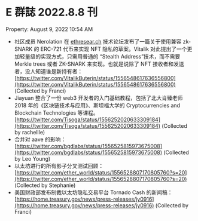# E 群誌 2022.8.8 刊

Property: August 9, 2022 10:54 AM

- 社区成员 Nerolation 在 [ethresear.ch](http://ethresear.ch/) 技术论坛发布了一篇关于使用兼容 zk-SNARK 的 ERC-721 代币来实现 NFT 隐私的草案。Vitalik 对此提出了一个更加轻量级的实现方式，只需用普通的 “Stealth Address”技术，而不需要 Merkle trees 或者 ZK-SNARK 来实现。也就是说除了 NFT 接收者和发送者，没人知道谁是新持有者：[https://twitter.com/VitalikButerin/status/1556548617636556800](https://twitter.com/VitalikButerin/status/1556548617636556800) (Collected by Franci)
- Jiayuan 整合了一份 web3 开发者的入门基础教程，包括了北大肖臻老师 2018 年的《区块链技术与应用》、斯坦福大学的 Cryptocurrencies and Blockchain Technologies 等课程。[https://twitter.com/Tisoga/status/1556252020633309184](https://twitter.com/Tisoga/status/1556252020633309184) (Collected by rachellle)
- 合并对 aave 的影响：[https://twitter.com/bgdlabs/status/1556525815973675008](https://twitter.com/bgdlabs/status/1556525815973675008) (Collected by Leo Young)
- 以太坊进行的所有影子分叉测试回顾：[https://twitter.com/ether_world/status/1556528807170805760?s=20](https://twitter.com/ether_world/status/1556528807170805760?s=20)  (Collected by Stephanie)
- 美国财政部发布制裁以太坊隐私交易平台 Tornado Cash 的新闻稿：[https://home.treasury.gov/news/press-releases/jy0916](https://home.treasury.gov/news/press-releases/jy0916) (Collected by Franci)